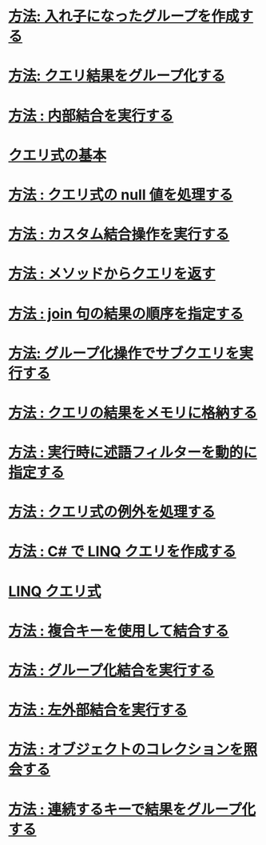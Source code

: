# [方法: 入れ子になったグループを作成する](how-to-create-a-nested-group.md)
# [方法: クエリ結果をグループ化する](how-to-group-query-results.md)
# [方法 : 内部結合を実行する](how-to-perform-inner-joins.md)
# [クエリ式の基本](query-expression-basics.md)
# [方法 : クエリ式の null 値を処理する](how-to-handle-null-values-in-query-expressions.md)
# [方法 : カスタム結合操作を実行する](how-to-perform-custom-join-operations.md)
# [方法 : メソッドからクエリを返す](how-to-return-a-query-from-a-method.md)
# [方法 : join 句の結果の順序を指定する](how-to-order-the-results-of-a-join-clause.md)
# [方法: グループ化操作でサブクエリを実行する](how-to-perform-a-subquery-on-a-grouping-operation.md)
# [方法 : クエリの結果をメモリに格納する](how-to-store-the-results-of-a-query-in-memory.md)
# [方法 : 実行時に述語フィルターを動的に指定する](how-to-dynamically-specify-predicate-filters-at-runtime.md)
# [方法 : クエリ式の例外を処理する](how-to-handle-exceptions-in-query-expressions.md)
# [方法 : C# で LINQ クエリを作成する](how-to-write-linq-queries.md)
# [LINQ クエリ式](index.md)
# [方法 : 複合キーを使用して結合する](how-to-join-by-using-composite-keys.md)
# [方法 : グループ化結合を実行する](how-to-perform-grouped-joins.md)
# [方法 : 左外部結合を実行する](how-to-perform-left-outer-joins.md)
# [方法 : オブジェクトのコレクションを照会する](how-to-query-a-collection-of-objects.md)
# [方法 : 連続するキーで結果をグループ化する](how-to-group-results-by-contiguous-keys.md)
